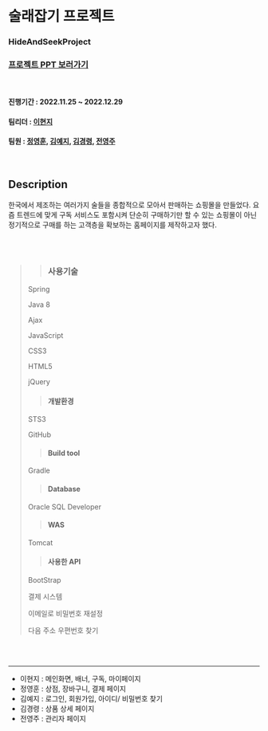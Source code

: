 # 술래잡기 프로젝트
### HideAndSeekProject

### [프로젝트 PPT 보러가기](https://www.canva.com/design/DAFWAjsw4pI/p_aQjvs1FHHa47US9kO0SQ/view?utm_content=DAFWAjsw4pI&utm_campaign=share_your_design&utm_medium=link&utm_source=shareyourdesignpanel)

<br/>

#### 진행기간 : 2022.11.25 ~ 2022.12.29
#### 팀리더 : [이현지](https://github.com/leehyunji1107)
#### 팀원 : [정영훈](https://github.com/qjqtkwns), [김예지](https://github.com/yeajizy), [김경령](https://github.com/KyungY-K), [전영주](https://github.com/Yeongdu)

<br/>

## Description
  한국에서 제조하는 여러가지 술들을 종합적으로 모아서 판매하는 쇼핑몰을 만들었다.
요즘 트렌드에 맞게 구독 서비스도 포함시켜 단순히 구매하기만 할 수 있는 쇼핑몰이 아닌 정기적으로 구매를 하는 고객층을 확보하는 홈페이지를 제작하고자 했다.

<br/>
<br/>



>> ### 사용기술
> 
>
> Spring
> 
> Java 8
> 
> Ajax
> 
> JavaScript
> 
> CSS3
> 
> HTML5
> 
> jQuery
>
>> #### 개발환경
> STS3
>
> GitHub
>
>> #### Build tool
> Gradle
>
>> #### Database
> Oracle SQL Developer
>
>> #### WAS
> Tomcat
>
>> #### 사용한 API
> BootStrap
> 
> 결제 시스템
>
> 이메일로 비밀번호 재설정
>
> 다음 주소 우편번호 찾기
>
<br/>
<br/>

----

- 이현지 : 메인화면, 배너, 구독, 마이페이지
- 정영훈 : 상점, 장바구니, 결제 페이지
- 김예지 : 로그인, 회원가입, 아이디/ 비밀번호 찾기
- 김경령 : 상품 상세 페이지
- 전영주 : 관리자 페이지

